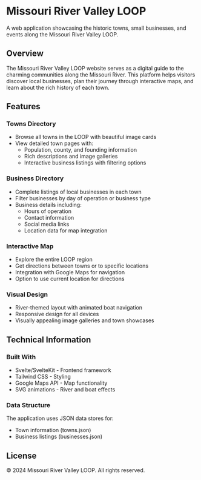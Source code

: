 # Missouri River Valley LOOP

A web application showcasing the historic towns, small businesses, and events along the Missouri River Valley LOOP.

## Overview

The Missouri River Valley LOOP website serves as a digital guide to the charming communities along the Missouri River. This platform helps visitors discover local businesses, plan their journey through interactive maps, and learn about the rich history of each town.

## Features

### Towns Directory
- Browse all towns in the LOOP with beautiful image cards
- View detailed town pages with:
    - Population, county, and founding information
    - Rich descriptions and image galleries
    - Interactive business listings with filtering options

### Business Directory
- Complete listings of local businesses in each town
- Filter businesses by day of operation or business type
- Business details including:
    - Hours of operation
    - Contact information
    - Social media links
    - Location data for map integration

### Interactive Map
- Explore the entire LOOP region
- Get directions between towns or to specific locations
- Integration with Google Maps for navigation
- Option to use current location for directions

### Visual Design
- River-themed layout with animated boat navigation
- Responsive design for all devices
- Visually appealing image galleries and town showcases

## Technical Information

### Built With
- Svelte/SvelteKit - Frontend framework
- Tailwind CSS - Styling
- Google Maps API - Map functionality
- SVG animations - River and boat effects

### Data Structure
The application uses JSON data stores for:
- Town information (towns.json)
- Business listings (businesses.json)

## License

© 2024 Missouri River Valley LOOP. All rights reserved.
